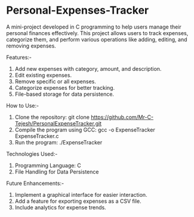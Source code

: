 # Personal-Expenses-Tracker
A mini-project developed in C programming to help users manage their personal finances effectively. This project allows users to track expenses, categorize them, and perform various operations like adding, editing, and removing expenses.

Features:- 
1. Add new expenses with category, amount, and description.
2. Edit existing expenses.
3. Remove specific or all expenses.
4. Categorize expenses for better tracking.
5. File-based storage for data persistence.

How to Use:-
1. Clone the repository:
    git clone https://github.com/Mr-C-Tejesh/PersonalExpenseTracker.git
2. Compile the program using GCC:
    gcc -o ExpenseTracker ExpenseTracker.c
3. Run the program:
    ./ExpenseTracker

Technologies Used:-
1. Programming Language: C
2. File Handling for Data Persistence

Future Enhancements:-
1. Implement a graphical interface for easier interaction.
2. Add a feature for exporting expenses as a CSV file.
3. Include analytics for expense trends.
